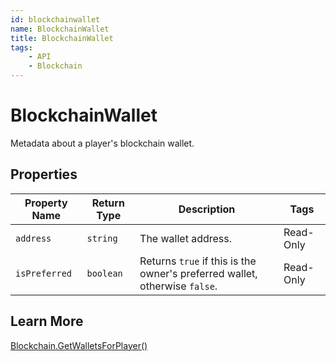 ```yaml
---
id: blockchainwallet
name: BlockchainWallet
title: BlockchainWallet
tags:
    - API
    - Blockchain
---
```


# BlockchainWallet

Metadata about a player's blockchain wallet.

## Properties

| Property Name | Return Type | Description | Tags |
| -------- | ----------- | ----------- | ---- |
| `address` | `string` | The wallet address. | Read-Only |
| `isPreferred` | `boolean` | Returns `true` if this is the owner's preferred wallet, otherwise `false`. | Read-Only |

## Learn More

[Blockchain.GetWalletsForPlayer()](blockchain.md)

